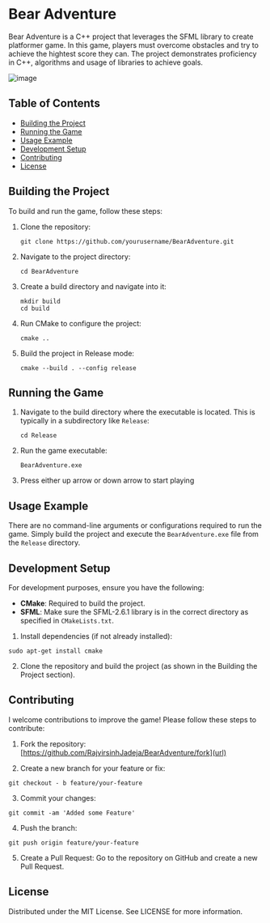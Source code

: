 # Bear Adventure

Bear Adventure is a C++ project that leverages the SFML library to create platformer game. In this game, players must overcome obstacles and try to achieve the hightest score they can. The project demonstrates proficiency in C++, algorithms and usage of libraries to achieve goals.

![image](https://github.com/user-attachments/assets/b624940a-8622-43f8-a7f1-b240f9fdc2ac)


## Table of Contents
- [Building the Project](#building-the-project)
- [Running the Game](#running-the-game)
- [Usage Example](#usage-example)
- [Development Setup](#development-setup)
- [Contributing](#contributing)
- [License](#license)

## Building the Project
To build and run the game, follow these steps:

1. Clone the repository:

    ```
    git clone https://github.com/yourusername/BearAdventure.git
    ```

2. Navigate to the project directory:

    ```
    cd BearAdventure
    ```

3. Create a build directory and navigate into it:

    ```
    mkdir build
    cd build
    ```

4. Run CMake to configure the project:

    ```
    cmake ..
    ```

5. Build the project in Release mode:

    ```
    cmake --build . --config release
    ```

## Running the Game
1. Navigate to the build directory where the executable is located. This is typically in a subdirectory like `Release`:

    ```
    cd Release
    ```

2. Run the game executable:

    ```
    BearAdventure.exe
    ```
    
3. Press either up arrow or down arrow to start playing

## Usage Example
There are no command-line arguments or configurations required to run the game. Simply build the project and execute the `BearAdventure.exe` file from the `Release` directory.

## Development Setup
For development purposes, ensure you have the following:

- **CMake**: Required to build the project.
- **SFML**: Make sure the SFML-2.6.1 library is in the correct directory as specified in `CMakeLists.txt`.

1. Install dependencies (if not already installed):

```
sudo apt-get install cmake
```

2. Clone the repository and build the project (as shown in the Building the Project section).

## Contributing

I welcome contributions to improve the game! Please follow these steps to contribute:

1. Fork the repository: [https://github.com/RajvirsinhJadeja/BearAdventure/fork](url)

2. Create a new branch for your feature or fix:

```
git checkout - b feature/your-feature
```

3. Commit your changes:

```
git commit -am 'Added some Feature'
```

4. Push the branch:

```
git push origin feature/your-feature
```

5. Create a Pull Request: Go to the repository on GitHub and create a new Pull Request.

## License

Distributed under the MIT License. See LICENSE for more information.
